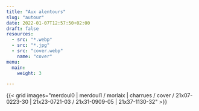 ```yaml
---
title: "Aux alentours"
slug: "autour"
date: 2022-01-07T12:57:50+02:00
draft: false
resources:
  - src: "*.webp"
  - src: "*.jpg"
  - src: "cover.webp"
    name: "cover"
menu:
  main:
    weight: 3

---
```


{{< grid images="merdoul0 | merdoul1 / morlaix | charrues / cover / 21x07-0223-30 | 21x23-0721-03 / 21x31-0909-05 | 21x37-1130-32" >}}
